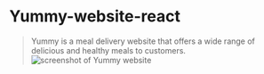 # Yummy-website-react
> Yummy is a meal delivery website that offers a wide range of delicious and healthy meals to customers.
![screenshot of Yummy website](https://ibb.co/R0qFWxQ)
